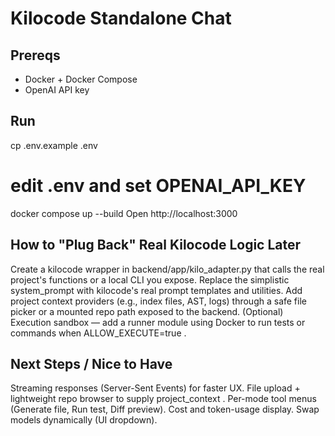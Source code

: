 # Kilocode Standalone Chat

## Prereqs
- Docker + Docker Compose
- OpenAI API key

## Run
cp .env.example .env
# edit .env and set OPENAI_API_KEY
docker compose up --build
Open http://localhost:3000

## How to "Plug Back" Real Kilocode Logic Later
Create a kilocode wrapper in backend/app/kilo_adapter.py that calls the real project's
functions or a local CLI you expose.
Replace the simplistic system_prompt with kilocode's real prompt templates and utilities.
Add project context providers (e.g., index files, AST, logs) through a safe file picker or a mounted
repo path exposed to the backend.
(Optional) Execution sandbox — add a runner module using Docker to run tests or commands
when ALLOW_EXECUTE=true .

## Next Steps / Nice to Have
Streaming responses (Server-Sent Events) for faster UX.
File upload + lightweight repo browser to supply project_context .
Per-mode tool menus (Generate file, Run test, Diff preview).
Cost and token-usage display.
Swap models dynamically (UI dropdown).